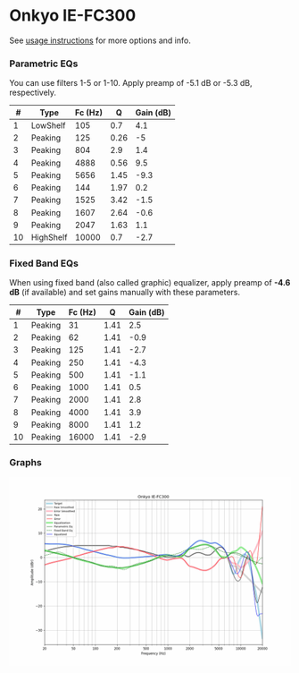 # Onkyo IE-FC300
See [usage instructions](https://github.com/jaakkopasanen/AutoEq#usage) for more options and info.

### Parametric EQs
You can use filters 1-5 or 1-10. Apply preamp of -5.1 dB or -5.3 dB, respectively.

|   # | Type      |   Fc (Hz) |    Q |   Gain (dB) |
|-----|-----------|-----------|------|-------------|
|   1 | LowShelf  |       105 | 0.7  |         4.1 |
|   2 | Peaking   |       125 | 0.26 |        -5   |
|   3 | Peaking   |       804 | 2.9  |         1.4 |
|   4 | Peaking   |      4888 | 0.56 |         9.5 |
|   5 | Peaking   |      5656 | 1.45 |        -9.3 |
|   6 | Peaking   |       144 | 1.97 |         0.2 |
|   7 | Peaking   |      1525 | 3.42 |        -1.5 |
|   8 | Peaking   |      1607 | 2.64 |        -0.6 |
|   9 | Peaking   |      2047 | 1.63 |         1.1 |
|  10 | HighShelf |     10000 | 0.7  |        -2.7 |

### Fixed Band EQs
When using fixed band (also called graphic) equalizer, apply preamp of **-4.6 dB** (if available) and set gains manually with these parameters.

|   # | Type    |   Fc (Hz) |    Q |   Gain (dB) |
|-----|---------|-----------|------|-------------|
|   1 | Peaking |        31 | 1.41 |         2.5 |
|   2 | Peaking |        62 | 1.41 |        -0.9 |
|   3 | Peaking |       125 | 1.41 |        -2.7 |
|   4 | Peaking |       250 | 1.41 |        -4.3 |
|   5 | Peaking |       500 | 1.41 |        -1.1 |
|   6 | Peaking |      1000 | 1.41 |         0.5 |
|   7 | Peaking |      2000 | 1.41 |         2.8 |
|   8 | Peaking |      4000 | 1.41 |         3.9 |
|   9 | Peaking |      8000 | 1.41 |         1.2 |
|  10 | Peaking |     16000 | 1.41 |        -2.9 |

### Graphs
![](./Onkyo%20IE-FC300.png)
